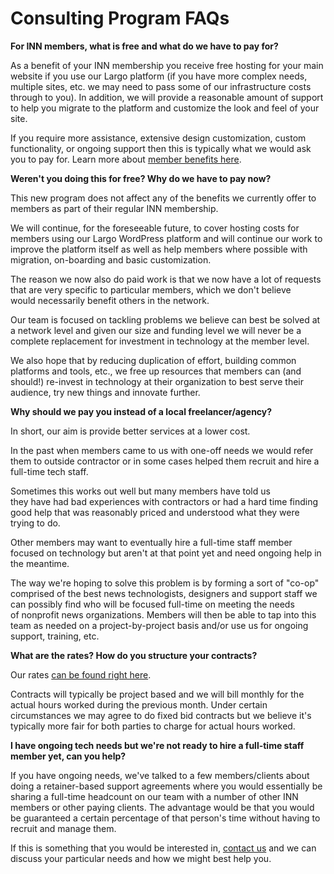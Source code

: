 
# Consulting Program FAQs

**For INN members, what is free and what do we have to pay for?**

As a benefit of your INN membership you receive free hosting for your main website if you use our Largo platform (if you have more complex needs, multiple sites, etc. we may need to pass some of our infrastructure costs through to you). In addition, we will provide a reasonable amount of support to help you migrate to the platform and customize the look and feel of your site.

If you require more assistance, extensive design customization, custom functionality, or ongoing support then this is typically what we would ask you to pay for. Learn more about [member benefits here](/how-to-work-with-us/member-services.md).

**Weren't you doing this for free? Why do we have to pay now?**

This new program does not affect any of the benefits we currently offer to members as part of their regular INN membership.

We will continue, for the foreseeable future, to cover hosting costs for members using our Largo WordPress platform and will continue our work to improve the platform itself as well as help members where possible with migration, on-boarding and basic customization.

The reason we now also do paid work is that we now have a lot of requests that are very specific to particular members, which we don't believe would necessarily benefit others in the network.

Our team is focused on tackling problems we believe can best be solved at a network level and given our size and funding level we will never be a complete replacement for investment in technology at the member level.

We also hope that by reducing duplication of effort, building common platforms and tools, etc., we free up resources that members can (and should!) re-invest in technology at their organization to best serve their audience, try new things and innovate further.

**Why should we pay you instead of a local freelancer/agency?**

In short, our aim is provide better services at a lower cost.

In the past when members came to us with one-off needs we would refer them to outside contractor or in some cases helped them recruit and hire a full-time tech staff.

Sometimes this works out well but many members have told us they have had bad experiences with contractors or had a hard time finding good help that was reasonably priced and understood what they were trying to do.

Other members may want to eventually hire a full-time staff member focused on technology but aren't at that point yet and need ongoing help in the meantime.

The way we're hoping to solve this problem is by forming a sort of "co-op" comprised of the best news technologists, designers and support staff we can possibly find who will be focused full-time on meeting the needs of nonprofit news organizations. Members will then be able to tap into this team as needed on a project-by-project basis and/or use us for ongoing support, training, etc.

**What are the rates? How do you structure your contracts?**

Our rates [can be found right here](consulting-rates.md).

Contracts will typically be project based and we will bill monthly for the actual hours worked during the previous month. Under certain circumstances we may agree to do fixed bid contracts but we believe it's typically more fair for both parties to charge for actual hours worked.

**I have ongoing tech needs but we're not ready to hire a full-time staff member yet, can you help?**

If you have ongoing needs, we've talked to a few members/clients about doing a retainer-based support agreements where you would essentially be sharing a full-time headcount on our team with a number of other INN members or other paying clients. The advantage would be that you would be guaranteed a certain percentage of that person's time without having to recruit and manage them.

If this is something that you would be interested in, [contact us](mailto:nerds@inn.org) and we can discuss your particular needs and how we might best help you.
